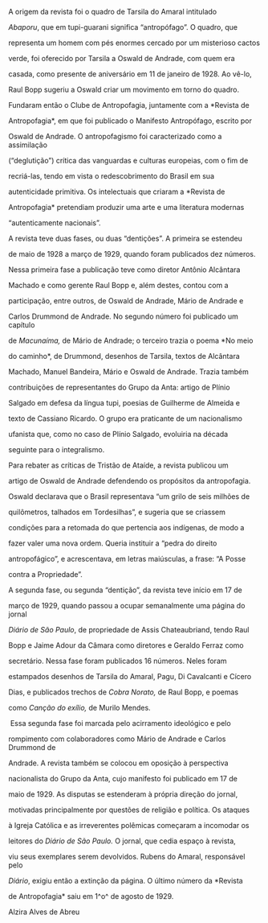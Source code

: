 

A origem da revista foi o quadro de Tarsila do Amaral intitulado

*Abaporu*, que em tupi-guarani significa “antropófago”. O quadro, que

representa um homem com pés enormes cercado por um misterioso cactos

verde, foi oferecido por Tarsila a Oswald de Andrade, com quem era

casada, como presente de aniversário em 11 de janeiro de 1928. Ao vê-lo,

Raul Bopp sugeriu a Oswald criar um movimento em torno do quadro.

Fundaram então o Clube de Antropofagia, juntamente com a *Revista de

Antropofagia*, em que foi publicado o Manifesto Antropófago, escrito por

Oswald de Andrade. O antropofagismo foi caracterizado como a assimilação

(“deglutição”) crítica das vanguardas e culturas europeias, com o fim de

recriá-las, tendo em vista o redescobrimento do Brasil em sua

autenticidade primitiva. Os intelectuais que criaram a *Revista de

Antropofagia* pretendiam produzir uma arte e uma literatura modernas

“autenticamente nacionais”.



A revista teve duas fases, ou duas “dentições”. A primeira se estendeu

de maio de 1928 a março de 1929, quando foram publicados dez números.

Nessa primeira fase a publicação teve como diretor Antônio Alcântara

Machado e como gerente Raul Bopp e, além destes, contou com a

participação, entre outros, de Oswald de Andrade, Mário de Andrade e

Carlos Drummond de Andrade. No segundo número foi publicado um capítulo

de *Macunaíma,* de Mário de Andrade; o terceiro trazia o poema *No meio

do caminho*, de Drummond, desenhos de Tarsila, textos de Alcântara

Machado, Manuel Bandeira, Mário e Oswald de Andrade. Trazia também

contribuições de representantes do Grupo da Anta: artigo de Plínio

Salgado em defesa da língua tupi, poesias de Guilherme de Almeida e

texto de Cassiano Ricardo. O grupo era praticante de um nacionalismo

ufanista que, como no caso de Plínio Salgado, evoluiria na década

seguinte para o integralismo.



Para rebater as críticas de Tristão de Ataíde, a revista publicou um

artigo de Oswald de Andrade defendendo os propósitos da antropofagia.

Oswald declarava que o Brasil representava “um grilo de seis milhões de

quilômetros, talhados em Tordesilhas”, e sugeria que se criassem

condições para a retomada do que pertencia aos indígenas, de modo a

fazer valer uma nova ordem. Queria instituir a “pedra do direito

antropofágico”, e acrescentava, em letras maiúsculas, a frase: “A Posse

contra a Propriedade”.



A segunda fase, ou segunda “dentição”, da revista teve início em 17 de

março de 1929, quando passou a ocupar semanalmente uma página do jornal

*Diário de São Paulo*, de propriedade de Assis Chateaubriand, tendo Raul

Bopp e Jaime Adour da Câmara como diretores e Geraldo Ferraz como

secretário. Nessa fase foram publicados 16 números. Neles foram

estampados desenhos de Tarsila do Amaral, Pagu, Di Cavalcanti e Cícero

Dias, e publicados trechos de *Cobra Norato,* de Raul Bopp, e poemas

como *Canção do exílio,* de Murilo Mendes.



 Essa segunda fase foi marcada pelo acirramento ideológico e pelo

rompimento com colaboradores como Mário de Andrade e Carlos Drummond de

Andrade. A revista também se colocou em oposição à perspectiva

nacionalista do Grupo da Anta, cujo manifesto foi publicado em 17 de

maio de 1929. As disputas se estenderam à própria direção do jornal,

motivadas principalmente por questões de religião e política. Os ataques

à Igreja Católica e as irreverentes polêmicas começaram a incomodar os

leitores do *Diário de São Paulo.* O jornal, que cedia espaço à revista,

viu seus exemplares serem devolvidos. Rubens do Amaral, responsável pelo

*Diário*, exigiu então a extinção da página. O último número da *Revista

de Antropofagia* saiu em 1^o^ de agosto de 1929.



Alzira Alves de Abreu



